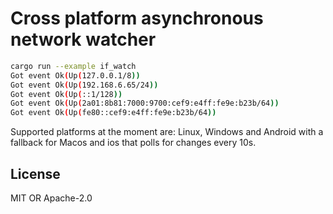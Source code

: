 # Cross platform asynchronous network watcher

```sh
cargo run --example if_watch
Got event Ok(Up(127.0.0.1/8))
Got event Ok(Up(192.168.6.65/24))
Got event Ok(Up(::1/128))
Got event Ok(Up(2a01:8b81:7000:9700:cef9:e4ff:fe9e:b23b/64))
Got event Ok(Up(fe80::cef9:e4ff:fe9e:b23b/64))
```

Supported platforms at the moment are:
Linux, Windows and Android with a fallback for Macos and ios that polls for changes every 10s.

## License
MIT OR Apache-2.0
